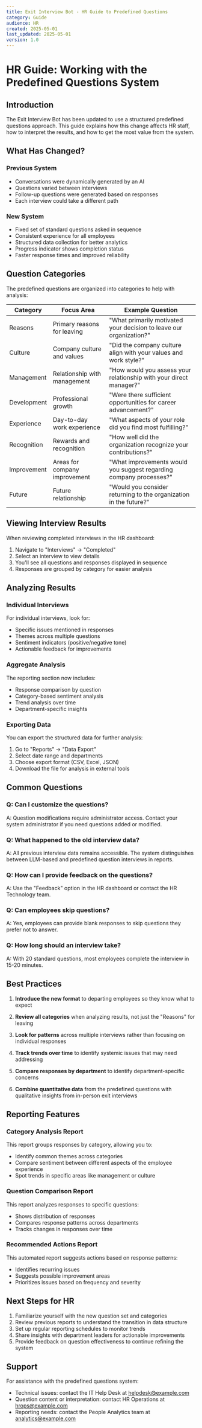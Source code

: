 ```yaml
---
title: Exit Interview Bot - HR Guide to Predefined Questions
category: Guide
audience: HR
created: 2025-05-01
last_updated: 2025-05-01
version: 1.0
---
```


# HR Guide: Working with the Predefined Questions System

## Introduction

The Exit Interview Bot has been updated to use a structured predefined questions approach. This guide explains how this change affects HR staff, how to interpret the results, and how to get the most value from the system.

## What Has Changed?

### Previous System
- Conversations were dynamically generated by an AI
- Questions varied between interviews
- Follow-up questions were generated based on responses
- Each interview could take a different path

### New System
- Fixed set of standard questions asked in sequence
- Consistent experience for all employees
- Structured data collection for better analytics
- Progress indicator shows completion status
- Faster response times and improved reliability

## Question Categories

The predefined questions are organized into categories to help with analysis:

| Category | Focus Area | Example Question |
|----------|------------|-----------------|
| Reasons | Primary reasons for leaving | "What primarily motivated your decision to leave our organization?" |
| Culture | Company culture and values | "Did the company culture align with your values and work style?" |
| Management | Relationship with management | "How would you assess your relationship with your direct manager?" |
| Development | Professional growth | "Were there sufficient opportunities for career advancement?" |
| Experience | Day-to-day work experience | "What aspects of your role did you find most fulfilling?" |
| Recognition | Rewards and recognition | "How well did the organization recognize your contributions?" |
| Improvement | Areas for company improvement | "What improvements would you suggest regarding company processes?" |
| Future | Future relationship | "Would you consider returning to the organization in the future?" |

## Viewing Interview Results

When reviewing completed interviews in the HR dashboard:

1. Navigate to "Interviews" → "Completed"
2. Select an interview to view details
3. You'll see all questions and responses displayed in sequence
4. Responses are grouped by category for easier analysis

## Analyzing Results

### Individual Interviews

For individual interviews, look for:

- Specific issues mentioned in responses
- Themes across multiple questions
- Sentiment indicators (positive/negative tone)
- Actionable feedback for improvements

### Aggregate Analysis

The reporting section now includes:

- Response comparison by question
- Category-based sentiment analysis
- Trend analysis over time
- Department-specific insights

### Exporting Data

You can export the structured data for further analysis:

1. Go to "Reports" → "Data Export"
2. Select date range and departments
3. Choose export format (CSV, Excel, JSON)
4. Download the file for analysis in external tools

## Common Questions

### Q: Can I customize the questions?
A: Question modifications require administrator access. Contact your system administrator if you need questions added or modified.

### Q: What happened to the old interview data?
A: All previous interview data remains accessible. The system distinguishes between LLM-based and predefined question interviews in reports.

### Q: How can I provide feedback on the questions?
A: Use the "Feedback" option in the HR dashboard or contact the HR Technology team.

### Q: Can employees skip questions?
A: Yes, employees can provide blank responses to skip questions they prefer not to answer.

### Q: How long should an interview take?
A: With 20 standard questions, most employees complete the interview in 15-20 minutes.

## Best Practices

1. **Introduce the new format** to departing employees so they know what to expect

2. **Review all categories** when analyzing results, not just the "Reasons" for leaving

3. **Look for patterns** across multiple interviews rather than focusing on individual responses

4. **Track trends over time** to identify systemic issues that may need addressing

5. **Compare responses by department** to identify department-specific concerns

6. **Combine quantitative data** from the predefined questions with qualitative insights from in-person exit interviews

## Reporting Features

### Category Analysis Report

This report groups responses by category, allowing you to:
- Identify common themes across categories
- Compare sentiment between different aspects of the employee experience
- Spot trends in specific areas like management or culture

### Question Comparison Report

This report analyzes responses to specific questions:
- Shows distribution of responses
- Compares response patterns across departments
- Tracks changes in responses over time

### Recommended Actions Report

This automated report suggests actions based on response patterns:
- Identifies recurring issues
- Suggests possible improvement areas
- Prioritizes issues based on frequency and severity

## Next Steps for HR

1. Familiarize yourself with the new question set and categories
2. Review previous reports to understand the transition in data structure
3. Set up regular reporting schedules to monitor trends
4. Share insights with department leaders for actionable improvements
5. Provide feedback on question effectiveness to continue refining the system

## Support

For assistance with the predefined questions system:

- Technical issues: contact the IT Help Desk at helpdesk@example.com
- Question content or interpretation: contact HR Operations at hrops@example.com
- Reporting needs: contact the People Analytics team at analytics@example.com 